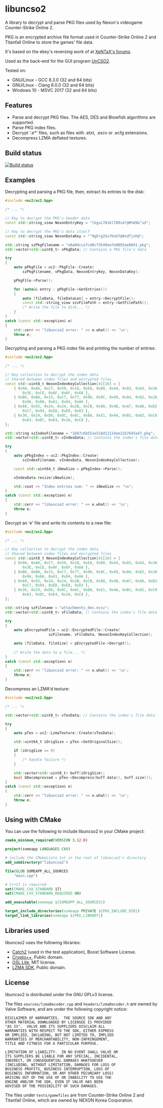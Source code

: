 # libuncso2

A library to decrypt and parse PKG files used by Nexon's videogame Counter-Strike Online 2.

PKG is an encrypted archive file format used in Counter-Strike Online 2 and Titanfall Online to store the games' file data.

It's based on the ekey's reversing work of at [XeNTaX's forums](https://forum.xentax.com/viewtopic.php?f=21&t=11117).

Used as the back-end for the GUI program [UnCSO2](https://github.com/Ochii/UnCSO2).

Tested on:
- GNU/Linux - GCC 8.3.0 (32 and 64 bits)
- GNU/Linux - Clang 8.0.0 (32 and 64 bits)
- Windows 10 - MSVC 2017 (32 and 64 bits)

## Features

- Parse and decrypt PKG files. The AES, DES and Blowfish algorithms are supported.
- Parse PKG index files.
- Decrypt '.e*' files, such as files with .etxt, .escv or .ecfg extensions.
- Decompress LZMA deflated textures.

## Build status

[![Build status](https://ci.appveyor.com/api/projects/status/oygibb8s9c3xxdba/branch/master?svg=true)](https://ci.appveyor.com/project/Ochii/libuncso2/branch/master)

## Examples

Decrypting and parsing a PKG file, then, extract its entries to the disk:

```cpp
#include <uc2/uc2.hpp>

/* ... */

// Key to decrypt the PKG's header data
const std::string_view NexonEntryKey = "lkgui781kl789sd!@#%89&^sd";

// Key to decrypt the PKG's data itself
const std::string_view NexonDataKey = "^9gErg2Sx7bnk7@#sdfjnh@";

std::string szPkgFilename = "e8a0dcce7c40cf3549ee7e0093ae8041.pkg";
std::vector<std::uint8_t> vPkgData; // Contains a PKG file's data

try
{
    auto pPkgFile = uc2::PkgFile::Create(
        szPkgFilename, vPkgData, NexonEntryKey, NexonDataKey);

    pPkgFile->Parse();

    for (auto&& entry : pPkgFile->GetEntries())
    {
        auto [fileData, fileDataLen] = entry->DecryptFile();
        const std::string_view szvFilePath = entry->GetFilePath();
        /* Write the file to disk... */
    }
}
catch (const std::exception& e)
{
    std::cerr << "libuncso2 error: " << e.what() << '\n';
    throw e;
}
```

Decrypting and parsing a PKG index file and printing the number of entries:

```cpp
#include <uc2/uc2.hpp>

/* ... */

// Key collection to decrypt the index data
// Shared between index files and encrypted files
const std::uint8_t NexonIndexKeyCollection[4][16] = {
    { 0x9A, 0xA6, 0xC7, 0x59, 0x18, 0xEA, 0xD0, 0x44, 0x83, 0xA3, 0x3A,
        0x3E, 0xCE, 0xAF, 0x6F, 0x68 },
    { 0xB6, 0xBA, 0x15, 0xC7, 0x77, 0x9D, 0x9C, 0x49, 0x84, 0x62, 0x2A,
        0x9A, 0x8A, 0x61, 0x84, 0xA6 },
    { 0x68, 0x55, 0x24, 0x24, 0x2B, 0xCB, 0x88, 0x4B, 0xA7, 0xA6, 0xD2,
        0xC7, 0x94, 0xED, 0xE8, 0xD3 },
    { 0x36, 0x24, 0xD6, 0x8C, 0x6C, 0xB8, 0xE1, 0x4A, 0xB1, 0x82, 0xC0,
        0xA3, 0xDC, 0xE4, 0x16, 0xC8 },
};

std::string szIndexFilename = "1b87c6b551e518d11114ee21b7645a47.pkg";
std::vector<std::uint8_t> vIndexData; // Contains the index's file data

try
{
    auto pPkgIndex = uc2::PkgIndex::Create(
        szIndexFilename, vIndexData, NexonIndexKeyCollection);

    const std::uint64_t iNewSize = pPkgIndex->Parse();

    vIndexData.resize(iNewSize);

    std::cout << "Index entries num: " << iNewSize << "\n";
}
catch (const std::exception& e)
{
    std::cerr << "libuncso2 error: " << e.what() << '\n';
    throw e;
}
```

Decrypt an 'e' file and write its contents to a new file:

```cpp
#include <uc2/uc2.hpp>

/* ... */

// Key collection to decrypt the index data
// Shared between index files and encrypted files
const std::uint8_t NexonIndexKeyCollection[4][16] = {
    { 0x9A, 0xA6, 0xC7, 0x59, 0x18, 0xEA, 0xD0, 0x44, 0x83, 0xA3, 0x3A,
        0x3E, 0xCE, 0xAF, 0x6F, 0x68 },
    { 0xB6, 0xBA, 0x15, 0xC7, 0x77, 0x9D, 0x9C, 0x49, 0x84, 0x62, 0x2A,
        0x9A, 0x8A, 0x61, 0x84, 0xA6 },
    { 0x68, 0x55, 0x24, 0x24, 0x2B, 0xCB, 0x88, 0x4B, 0xA7, 0xA6, 0xD2,
        0xC7, 0x94, 0xED, 0xE8, 0xD3 },
    { 0x36, 0x24, 0xD6, 0x8C, 0x6C, 0xB8, 0xE1, 0x4A, 0xB1, 0x82, 0xC0,
        0xA3, 0xDC, 0xE4, 0x16, 0xC8 },
};

std::string szFilename = "attachments_dev.ecsv";
std::vector<std::uint8_t> vFileData; // Contains the index's file data

try
{
    auto pEncryptedFile = uc2::EncryptedFile::Create(
                    szFilename, vFileData, NexonIndexKeyCollection);

    auto [fileData, fileSize] = pEncryptedFile->Decrypt();
    
    /* Write the data to a file... */
}
catch (const std::exception& e)
{
    std::cerr << "libuncso2 error: " << e.what() << '\n';
    throw e;
}
```

Decompress an LZMA'd texture:

```cpp
#include <uc2/uc2.hpp>

/* ... */

std::vector<std::uint8_t> vTexData; // Contains the index's file data

try
{
    auto pTex = uc2::LzmaTexture::Create(vTexData);

    std::uint64_t iOrigSize = pTex->GetOriginalSize();

    if (iOrigSize == 0)
    {
        /* handle failure */
    }

    std::vector<std::uint8_t> buff(iOrigSize);
    bool bDecompressed = pTex->Decompress(buff.data(), buff.size());
}
catch (const std::exception& e)
{
    std::cerr << "libuncso2 error: " << e.what() << '\n';
    throw e;
}
```

## Using with CMake

You can use the following to include libuncso2 in your CMake project:

```cmake
cmake_minimum_required(VERSION 3.12.0)

project(someapp LANGUAGES CXX)

# include the CMakeLists.txt in the root of libuncso2's directory
add_subdirectory("libuncso2")

file(GLOB SOMEAPP_ALL_SOURCES
    "main.cpp")

# C++17 is required
set(CMAKE_CXX_STANDARD 17)
set(CMAKE_CXX_STANDARD_REQUIRED ON)

add_executable(someapp ${SOMEAPP_ALL_SOURCES})

target_include_directories(someapp PRIVATE ${PKG_INCLUDE_DIR})
target_link_libraries(someapp ${PKG_LIBRARY})
```

## Libraries used

libuncso2 uses the following libraries:

- [Catch2](https://github.com/catchorg/Catch2) (used in the test application), Boost Software License.
- [Crypto++](https://www.cryptopp.com/), Public domain.
- [GSL Lite](https://github.com/martinmoene/gsl-lite), MIT license.
- [LZMA SDK](https://www.7-zip.org/sdk.html), Public domain.

## License

libuncso2 is distributed under the GNU GPLv3 license.

The files `sources/lzmaDecoder.cpp` and `headers/lzmaDecoder.h` are owned by Valve Software, and are under the following copyright notice:

```
DISCLAIMER OF WARRANTIES.  THE SOURCE SDK AND ANY 
OTHER MATERIAL DOWNLOADED BY LICENSEE IS PROVIDED 
"AS IS".  VALVE AND ITS SUPPLIERS DISCLAIM ALL 
WARRANTIES WITH RESPECT TO THE SDK, EITHER EXPRESS 
OR IMPLIED, INCLUDING, BUT NOT LIMITED TO, IMPLIED 
WARRANTIES OF MERCHANTABILITY, NON-INFRINGEMENT, 
TITLE AND FITNESS FOR A PARTICULAR PURPOSE.  

LIMITATION OF LIABILITY.  IN NO EVENT SHALL VALVE OR 
ITS SUPPLIERS BE LIABLE FOR ANY SPECIAL, INCIDENTAL, 
INDIRECT, OR CONSEQUENTIAL DAMAGES WHATSOEVER 
(INCLUDING, WITHOUT LIMITATION, DAMAGES FOR LOSS OF 
BUSINESS PROFITS, BUSINESS INTERRUPTION, LOSS OF 
BUSINESS INFORMATION, OR ANY OTHER PECUNIARY LOSS) 
ARISING OUT OF THE USE OF OR INABILITY TO USE THE 
ENGINE AND/OR THE SDK, EVEN IF VALVE HAS BEEN 
ADVISED OF THE POSSIBILITY OF SUCH DAMAGES. 
```

The files under `tests/gamefiles` are from Counter-Strike Online 2 and Titanfall Online, which are owned by NEXON Korea Corporation.
